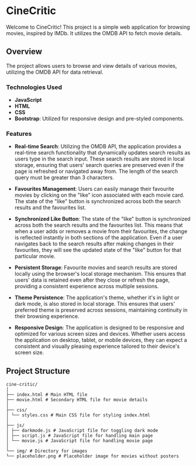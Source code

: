 # CineCritic

Welcome to CineCritic! This project is a simple web application for browsing movies, inspired by IMDb. It utilizes the OMDB API to fetch movie details.

## Overview

The project allows users to browse and view details of various movies, utilizing the OMDB API for data retrieval.

### Technologies Used
- **JavaScript**
- **HTML**
- **CSS**
- **Bootstrap**: Utilized for responsive design and pre-styled components.

### Features
- **Real-time Search**: Utilizing the OMDB API, the application provides a real-time search functionality that dynamically updates search results as users type in the search input. These search results are stored in local storage, ensuring that users' search queries are preserved even if the page is refreshed or navigated away from. The length of the search query must be greater than 3 characters.

- **Favourites Management**: Users can easily manage their favourite movies by clicking on the "like" icon associated with each movie card. The state of the "like" button is synchronized across both the search results and the favourites list.

- **Synchronized Like Button**: The state of the "like" button is synchronized across both the search results and the favourites list. This means that when a user adds or removes a movie from their favourites, the change is reflected instantly in both sections of the application. Even if a user navigates back to the search results after making changes in their favourites, they will see the updated state of the "like" button for that particular movie.

- **Persistent Storage**: Favourite movies and search results are stored locally using the browser's local storage mechanism. This ensures that users' data is retained even after they close or refresh the page, providing a consistent experience across multiple sessions.
  
- **Theme Persistence**: The application's theme, whether it's in light or dark mode, is also stored in local storage. This ensures that users' preferred theme is preserved across sessions, maintaining continuity in their browsing experience.
  
- **Responsive Design**: The application is designed to be responsive and optimized for various screen sizes and devices. Whether users access the application on desktop, tablet, or mobile devices, they can expect a consistent and visually pleasing experience tailored to their device's screen size.



## Project Structure
```
cine-critic/
│
├── index.html # Main HTML file
├── movie.html # Secondary HTML file for movie details
│
├── css/
│ └── styles.css # Main CSS file for styling index.html
│
├── js/
│ ├── darkmode.js # JavaScript file for toggling dark mode
│ ├── script.js # JavaScript file for handling main page
│ └── movie.js # JavaScript file for handling movie page
│
└── img/ # Directory for images
└── placeholder.png # Placeholder image for movies without posters

```


